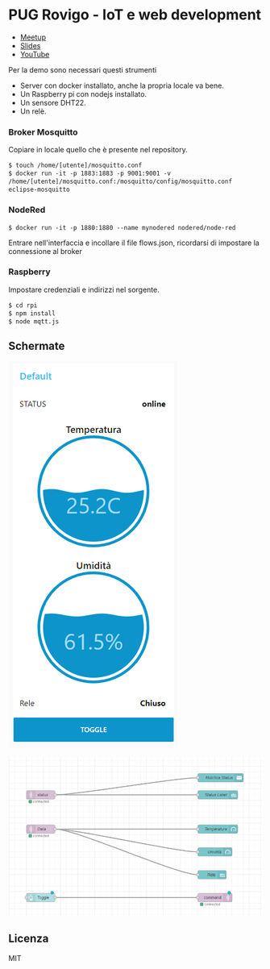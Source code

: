 # PUG Rovigo - IoT e web development
- [Meetup](https://www.meetup.com/it-IT/pug-rovigo/events/273003189/)
- [Slides](https://slides.com/eppak/iot-e-web-development)
- [YouTube](https://www.youtube.com/watch?v=xDBN3e_CoN8&feature=youtu.be)

Per la demo sono necessari questi strumenti
- Server con docker installato, anche la propria locale va bene.
- Un Raspberry pi con nodejs installato.
- Un sensore DHT22.
- Un relè.

### Broker Mosquitto
Copiare in locale quello che è presente nel repository.

    $ touch /home/[utente]/mosquitto.conf
    $ docker run -it -p 1883:1883 -p 9001:9001 -v /home/[utente]/mosquitto.conf:/mosquitto/config/mosquitto.conf eclipse-mosquitto

### NodeRed

    $ docker run -it -p 1880:1880 --name mynodered nodered/node-red

Entrare nell'interfaccia e incollare il file flows.json, ricordarsi di impostare la connessione al broker

### Raspberry
Impostare credenziali e indirizzi nel sorgente.

    $ cd rpi
    $ npm install
    $ node mqtt.js

## Schermate
![Dashboard](https://github.com/pug-rovigo/iot-web-dev-2020-09-23/raw/master/nodered/dash.png)

![Programma](https://github.com/pug-rovigo/iot-web-dev-2020-09-23/raw/master/nodered/prog.png)

## Licenza
MIT
